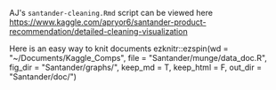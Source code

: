 AJ's `santander-cleaning.Rmd` script can be viewed here https://www.kaggle.com/apryor6/santander-product-recommendation/detailed-cleaning-visualization


Here is an easy way to knit documents
    ezknitr::ezspin(wd = "~/Documents/Kaggle_Comps", file = "Santander/munge/data_doc.R", fig_dir = "Santander/graphs/", keep_md = T, keep_html = F, out_dir = "Santander/doc/")